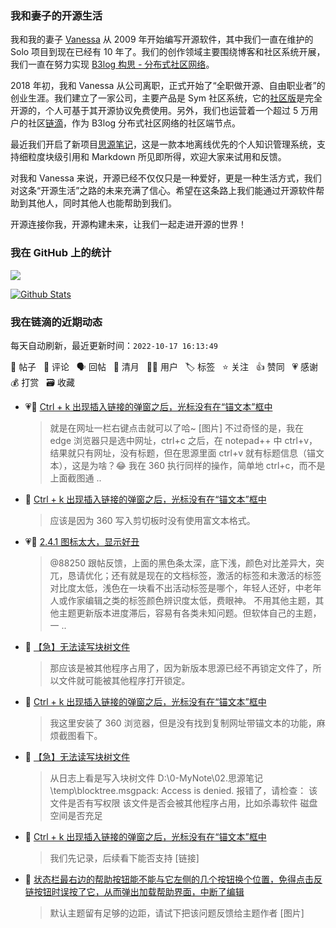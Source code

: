 ### 我和妻子的开源生活

我和我的妻子 [Vanessa](https://github.com/Vanessa219) 从 2009 年开始编写开源软件，其中我们一直在维护的 Solo 项目到现在已经有 10 年了。我们的创作领域主要围绕博客和社区系统开展，我们一直在努力实现 [B3log 构思 - 分布式社区网络](https://ld246.com/article/1546941897596)。

2018 年初，我和 Vanessa 从公司离职，正式开始了“全职做开源、自由职业者”的创业生涯。我们建立了一家公司，主要产品是 Sym 社区系统，它的[社区版](https://github.com/88250/symphony)是完全开源的，个人可基于其开源协议免费使用。另外，我们也运营着一个超过 5 万用户的社区[链滴](https://ld246.com)，作为 B3log 分布式社区网络的社区端节点。

最近我们开启了新项目[思源笔记](https://github.com/siyuan-note/siyuan)，这是一款本地离线优先的个人知识管理系统，支持细粒度块级引用和 Markdown 所见即所得，欢迎大家来试用和反馈。

对我和 Vanessa 来说，开源已经不仅仅只是一种爱好，更是一种生活方式，我们对这条“开源生活”之路的未来充满了信心。希望在这条路上我们能通过开源软件帮助到其他人，同时其他人也能帮助到我们。

开源连接你我，开源构建未来，让我们一起走进开源的世界！

### 我在 GitHub 上的统计

<a title="Hits" target="_blank" href="https://github.com/88250/88250"><img src="https://hits.b3log.org/88250/88250.svg"></a>

[![Github Stats](https://github-readme-stats.vercel.app/api?username=88250&theme=tokyonight&show_icons=true)](https://github.com/88250)

<!--events start -->

### 我在链滴的近期动态

每天自动刷新，最近更新时间：`2022-10-17 16:13:49`

📝 帖子 &nbsp; 💬 评论 &nbsp; 🗣 回帖 &nbsp; 🌙 清月 &nbsp; 👨‍💻 用户 &nbsp; 🏷️ 标签 &nbsp; ⭐️ 关注 &nbsp; 👍 赞同 &nbsp; 💗 感谢 &nbsp; 💰 打赏 &nbsp; 🗃 收藏

* 💗💬 [Ctrl + k 出现插入链接的弹窗之后，光标没有在“锚文本”框中](https://ld246.com/article/1665824968026/comment/1665980142841#comments)

  > 就是在网址一栏右键点击就可以了哈~ [图片] 不过奇怪的是，我在 edge 浏览器只是选中网址，ctrl+c 之后，在 notepad++ 中 ctrl+v，结果就只有网址，没有标题，但在思源里面 ctrl+v 就有标题信息（锚文本），这是为啥？😂 我在 360 执行同样的操作，简单地 ctrl+c，而不是上面截图通 ..
* 💬 [Ctrl + k 出现插入链接的弹窗之后，光标没有在“锚文本”框中](https://ld246.com/article/1665824968026/comment/1665984226879#comments)

  > 应该是因为 360 写入剪切板时没有使用富文本格式。
* 💗💬 [2.4.1 图标太大，显示好丑](https://ld246.com/article/1665970912353/comment/1665978014682#comments)

  > @88250 跟帖反馈，上面的黑色条太深，底下浅，颜色对比差异大，突兀，恳请优化；还有就是现在的文档标签，激活的标签和未激活的标签对比度太低，浅色在一块看不出活动标签是哪个，年轻人还好，中老年人或作家编辑之类的标签颜色辨识度太低，费眼神。 不用其他主题，其他主题更新版本进度滞后，容易有各类未知问题。但软体自己的主题，一 ..
* 💬 [【急】无法读写块树文件](https://ld246.com/article/1665731880860/comment/1665977635776#comments)

  > 那应该是被其他程序占用了，因为新版本思源已经不再锁定文件了，所以文件就可能被其他程序打开锁定。
* 💬 [Ctrl + k 出现插入链接的弹窗之后，光标没有在“锚文本”框中](https://ld246.com/article/1665824968026/comment/1665977298921#comments)

  > 我这里安装了 360 浏览器，但是没有找到复制网址带锚文本的功能，麻烦截图看下。
* 💬 [【急】无法读写块树文件](https://ld246.com/article/1665731880860/comment/1665976843343#comments)

  > 从日志上看是写入块树文件 D:\0-MyNote\02.思源笔记\temp\blocktree.msgpack: Access is denied. 报错了，请检查： 该文件是否有写权限 该文件是否会被其他程序占用，比如杀毒软件 磁盘空间是否充足
* 💬 [Ctrl + k 出现插入链接的弹窗之后，光标没有在“锚文本”框中](https://ld246.com/article/1665824968026/comment/1665976112427#comments)

  > 我们先记录，后续看下能否支持 [链接]
* 💬 [状态栏最右边的帮助按钮能不能与它左侧的几个按钮换个位置，免得点击反链按钮时误按了它，从而弹出加载帮助界面，中断了编辑](https://ld246.com/article/1665968333138/comment/1665968801809#comments)

  > 默认主题留有足够的边距，请试下把该问题反馈给主题作者 [图片]


<!--events end -->
